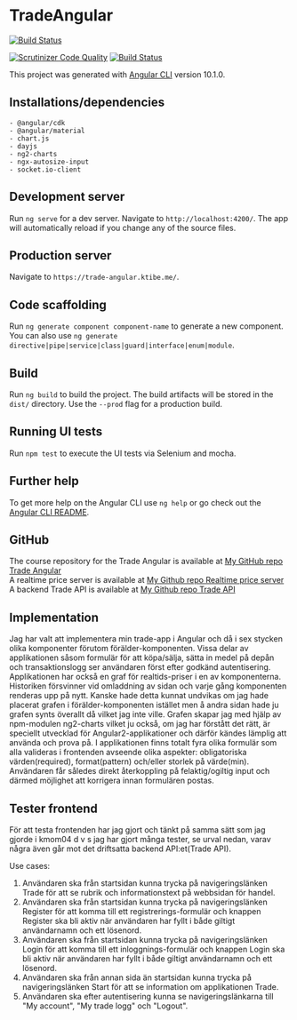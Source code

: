 # TradeAngular

[![Build Status](https://travis-ci.org/kati18/jsramverk-frontend-project.svg?branch=master)](https://travis-ci.org/kati18/jsramverk-frontend-project)

[![Scrutinizer Code Quality](https://scrutinizer-ci.com/g/kati18/jsramverk-frontend-project/badges/quality-score.png?b=master)](https://scrutinizer-ci.com/g/kati18/jsramverk-frontend-project/?branch=master)
[![Build Status](https://scrutinizer-ci.com/g/kati18/jsramverk-frontend-project/badges/build.png?b=master)](https://scrutinizer-ci.com/g/kati18/jsramverk-frontend-project/build-status/master)

This project was generated with [Angular CLI](https://github.com/angular/angular-cli) version 10.1.0.

## Installations/dependencies

    - @angular/cdk
    - @angular/material
    - chart.js
    - dayjs
    - ng2-charts
    - ngx-autosize-input
    - socket.io-client

## Development server

Run `ng serve` for a dev server. Navigate to `http://localhost:4200/`. The app will automatically reload if you change any of the source files.

## Production server

Navigate to `https://trade-angular.ktibe.me/`.

## Code scaffolding

Run `ng generate component component-name` to generate a new component. You can also use `ng generate directive|pipe|service|class|guard|interface|enum|module`.

## Build

Run `ng build` to build the project. The build artifacts will be stored in the `dist/` directory. Use the `--prod` flag for a production build.

## Running UI tests

Run `npm test` to execute the UI tests via Selenium and mocha.

## Further help

To get more help on the Angular CLI use `ng help` or go check out the [Angular CLI README](https://github.com/angular/angular-cli/blob/master/README.md).

## GitHub

The course repository for the Trade Angular is available at [My GitHub repo Trade Angular](https://github.com/kati18/jsramverk-frontend-project.git)<br>
A realtime price server is available at [My Github repo Realtime price server](https://github.com/kati18/jsramverk-socket-server-project.git)<br>
A backend Trade API is available at [My Github repo Trade API](https://github.com/kati18/jsramverk-backend-project.git)

## Implementation

Jag har valt att implementera min trade-app i Angular och då i sex stycken olika komponenter förutom förälder-komponenten. Vissa delar av applikationen såsom formulär för att köpa/sälja, sätta in medel på depån och transaktionslogg ser användaren först efter godkänd autentisering. Applikationen har också en graf för realtids-priser i en av komponenterna. Historiken försvinner vid omladdning av sidan och varje gång komponenten renderas upp på nytt. Kanske hade detta kunnat undvikas om jag hade placerat grafen i förälder-komponenten istället men å andra sidan hade ju grafen synts överallt då vilket jag inte ville. Grafen skapar jag med hjälp av npm-modulen ng2-charts vilket ju också, om jag har förstått det rätt, är speciellt utvecklad för Angular2-applikationer och därför kändes lämplig att använda och prova på. I applikationen finns totalt fyra olika formulär som alla valideras i frontenden avseende olika aspekter: obligatoriska värden(required), format(pattern) och/eller storlek på värde(min). Användaren får således direkt återkoppling på felaktig/ogiltig input och därmed möjlighet att korrigera innan formulären postas.

## Tester frontend

För att testa frontenden har jag gjort och tänkt på samma sätt som jag gjorde i kmom04 d v s jag har gjort många tester, se urval nedan, varav några även går mot det driftsatta backend API:et(Trade API).

Use cases:
1. Användaren ska från startsidan kunna trycka på navigeringslänken Trade för att se rubrik och informationstext på webbsidan för handel.
2. Användaren ska från startsidan kunna trycka på navigeringslänken Register för att komma till ett registrerings-formulär och knappen Register ska bli aktiv när användaren har fyllt i både giltigt användarnamn och ett lösenord.
3. Användaren ska från startsidan kunna trycka på navigeringslänken Login för att komma till ett inloggnings-formulär och knappen Login ska bli aktiv när användaren har fyllt i både giltigt användarnamn och ett lösenord.
4. Användaren ska från annan sida än startsidan kunna trycka på navigeringslänken Start för att se information om applikationen Trade.
5. Användaren ska efter autentisering kunna se navigeringslänkarna till "My account", "My trade logg" och "Logout".
